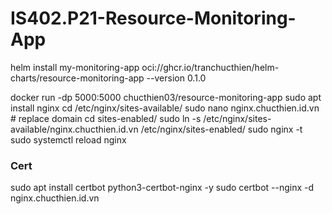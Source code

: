 # IS402.P21-Resource-Monitoring-App
  helm install my-monitoring-app oci://ghcr.io/tranchucthien/helm-charts/resource-monitoring-app --version 0.1.0
  
  docker run -dp 5000:5000 chucthien03/resource-monitoring-app
  sudo apt install nginx
  cd /etc/nginx/sites-available/
  sudo nano nginx.chucthien.id.vn # replace domain
  cd sites-enabled/
  sudo ln -s /etc/nginx/sites-available/nginx.chucthien.id.vn /etc/nginx/sites-enabled/
  sudo nginx -t
  sudo systemctl reload nginx


### Cert
  sudo apt install certbot python3-certbot-nginx -y
  sudo certbot --nginx -d nginx.chucthien.id.vn
